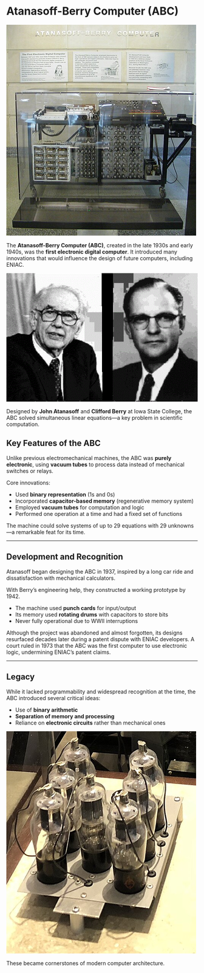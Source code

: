 # Atanasoff-Berry Computer (ABC)

![1752830950959](image/009_atanasoff_berry_computer_abc/1752830950959.png)

The **Atanasoff-Berry Computer (ABC)**, created in the late 1930s and early 1940s, was the **first electronic digital computer**. It introduced many innovations that would influence the design of future computers, including ENIAC.

![1752831116824](image/009_atanasoff_berry_computer_abc/1752831116824.png)

Designed by **John Atanasoff** and **Clifford Berry** at Iowa State College, the ABC solved simultaneous linear equations—a key problem in scientific computation.

## Key Features of the ABC

Unlike previous electromechanical machines, the ABC was **purely electronic**, using **vacuum tubes** to process data instead of mechanical switches or relays.

Core innovations:

* Used **binary representation** (1s and 0s)
* Incorporated **capacitor-based memory** (regenerative memory system)
* Employed **vacuum tubes** for computation and logic
* Performed one operation at a time and had a fixed set of functions

The machine could solve systems of up to 29 equations with 29 unknowns—a remarkable feat for its time.

---

## Development and Recognition

Atanasoff began designing the ABC in 1937, inspired by a long car ride and dissatisfaction with mechanical calculators.

With Berry’s engineering help, they constructed a working prototype by 1942.

* The machine used **punch cards** for input/output
* Its memory used **rotating drums** with capacitors to store bits
* Never fully operational due to WWII interruptions

Although the project was abandoned and almost forgotten, its designs resurfaced decades later during a patent dispute with ENIAC developers. A court ruled in 1973 that the ABC was the first computer to use electronic logic, undermining ENIAC’s patent claims.

---

## Legacy

While it lacked programmability and widespread recognition at the time, the ABC introduced several critical ideas:

* Use of **binary arithmetic**
* **Separation of memory and processing**
* Reliance on **electronic circuits** rather than mechanical ones

![1752831272630](image/009_atanasoff_berry_computer_abc/1752831272630.png)

These became cornerstones of modern computer architecture.
